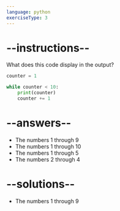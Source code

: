 ```yaml
---
language: python
exerciseType: 3
---
```


# --instructions--

What does this code display in the output?
```python
counter = 1

while counter < 10:
    print(counter)
    counter += 1
```

# --answers--

- The numbers 1 through 9
- The numbers 1 through 10
- The numbers 1 through 5
- The numbers 2 through 4

# --solutions--

- The numbers 1 through 9

